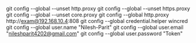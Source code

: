 git config --global --unset http.proxy
git config --global --unset https.proxy
git config --global --unset core.proxy
git config --global http.proxy http://exam@192.168.10.4:808
git config --global credential.helper wincred
git config --global user.name "Nilesh-Parit"
git config --global user.email "nileshparit4202@gmail.com"
git config --global user.password "Token"
